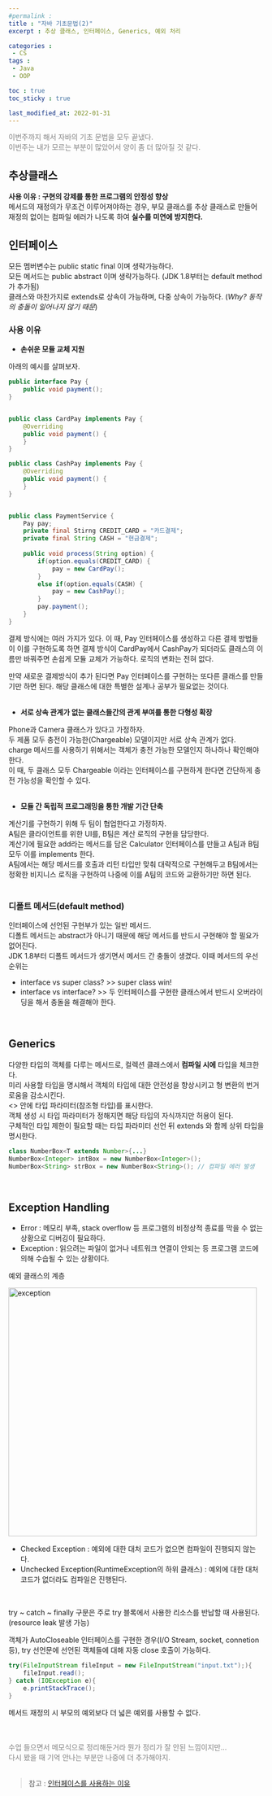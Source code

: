 ```yaml
---
#permalink : 
title : "자바 기초문법(2)"
excerpt : 추상 클래스, 인터페이스, Generics, 예외 처리

categories : 
 - CS
tags :
 - Java
 - OOP

toc : true
toc_sticky : true

last_modified_at: 2022-01-31
---
```

<span style="color:gray">이번주까지 해서 자바의 기초 문법을 모두 끝냈다.  
이번주는 내가 모르는 부분이 많았어서 양이 좀 더 많아질 것 같다. </span>

## 추상클래스
**사용 이유 : 구현의 강제를 통한 프로그램의 안정성 향상**  
메서드의 재정의가 무조건 이루어져야하는 경우, 부모 클래스를 추상 클래스로 만들어 재정의 없이는 컴파일 에러가 나도록 하여 **실수를 미연에 방지한다.**  

## 인터페이스
모든 멤버변수는 public static final 이며 생략가능하다.  
모든 메서드는 public abstract 이며 생략가능하다. (JDK 1.8부터는 default method가 추가됨)  
클래스와 마찬가지로 extends로 상속이 가능하며, 다중 상속이 가능하다. (*Why? 동작의 충돌이 일어나지 않기 때문*)

### 사용 이유
+ **손쉬운 모듈 교체 지원**

아래의 예시를 살펴보자.  

```java
public interface Pay {
	public void payment();
}


public class CardPay implements Pay {
	@Overriding
	public void payment() {
	}
}

public class CashPay implements Pay {
	@Overriding
	public void payment() {
	}
}


public class PaymentService {
    Pay pay;
    private final Stirng CREDIT_CARD = "카드결제";
    private final String CASH = "현금결제";
    
    public void process(String option) {
        if(option.equals(CREDIT_CARD) {
        	pay = new CardPay();
        }
        else if(option.equals(CASH) {
        	pay = new CashPay();
        }
    	pay.payment();
    }
}
```
결제 방식에는 여러 가지가 있다. 이 때, Pay 인터페이스를 생성하고 다른 결제 방법들이 이를 구현하도록 하면 결제 방식이 CardPay에서 CashPay가 되더라도 클래스의 이름만 바꿔주면 손쉽게 모듈 교체가 가능하다. 로직의 변화는 전혀 없다.  

만약 새로운 결제방식이 추가 된다면 Pay 인터페이스를 구현하는 또다른 클래스를 만들기만 하면 된다. 해당 클래스에 대한 특별한 설계나 공부가 필요없는 것이다.  
<br>

+ **서로 상속 관계가 없는 클래스들간의 관계 부여를 통한 다형성 확장**  

Phone과 Camera 클래스가 있다고 가정하자.  
두 제품 모두 충전이 가능한(Chargeable) 모델이지만 서로 상속 관계가 없다.  
charge 메서드를 사용하기 위해서는 객체가 충전 가능한 모델인지 하나하나 확인해야 한다.  
이 때, 두 클래스 모두 Chargeable 이라는 인터페이스를 구현하게 한다면 간단하게 충전 가능성을 확인할 수 있다.  
<br>

+ **모듈 간 독립적 프로그래밍을 통한 개발 기간 단축**

계산기를 구현하기 위해 두 팀이 협업한다고 가정하자.  
A팀은 클라이언트를 위한 UI를, B팀은 계산 로직의 구현을 담당한다.  
계산기에 필요한 add라는 메서드를 담은 Calculator 인터페이스를 만들고 A팀과 B팀 모두 이를 implements 한다.  
A팀에서는 해당 메서드를 호출과 리턴 타입만 맞춰 대략적으로 구현해두고 B팀에서는 정확한 비지니스 로직을 구현하여 나중에 이를 A팀의 코드와 교환하기만 하면 된다.  
<br>

### 디폴트 메서드(default method)

인터페이스에 선언된 구현부가 있는 일반 메서드.  
디폴트 메서드는 abstract가 아니기 때문에 해당 메서드를 반드시 구현해야 할 필요가 없어진다.  
JDK 1.8부터 디폴트 메서드가 생기면서 메서드 간 충돌이 생겼다. 이때 메서드의 우선 순위는  
+ interface vs super class? >> super class win!  
+ interface vs interface? >> 두 인터페이스를 구현한 클래스에서 반드시 오버라이딩을 해서 충돌을 해결해야 한다.  
<br>

## Generics

다양한 타입의 객체를 다루는 메서드로, 컬렉션 클래스에서 **컴파일 시에** 타입을 체크한다.  
미리 사용할 타입을 명시해서 객체의 타입에 대한 안전성을 향상시키고 형 변환의 번거로움을 감소시킨다.  
<> 안에 타입 파라미터(참조형 타입)를 표시한다.  
객체 생성 시 타입 파라미터가 정해지면 해당 타입의 자식까지만 허용이 된다.  
구체적인 타입 제한이 필요할 때는 타입 파라미터 선언 뒤 extends 와 함께 상위 타입을 명시한다.  
```java
class NumberBox<T extends Number>{...}
NumberBox<Integer> intBox = new NumberBox<Integer>();
NumberBox<String> strBox = new NumberBox<String>(); // 컴파일 에러 발생
```
<br>

## Exception Handling

+ Error : 메모리 부족, stack overflow 등 프로그램의 비정상적 종료를 막을 수 없는 상황으로 디버깅이 필요하다.  
+ Exception : 읽으려는 파일이 없거나 네트워크 연결이 안되는 등 프로그램 코드에 의해 수습될 수 있는 상황이다.  

예외 클래스의 계층  

<img width="489" alt="exception" src="https://user-images.githubusercontent.com/47583202/151790543-dbc93c11-ac10-4c46-bbdd-c33ace565ee2.PNG">  

 
+ Checked Exception : 예외에 대한 대처 코드가 없으면 컴파일이 진행되지 않는다.  
+ Unchecked Exception(RuntimeException의 하위 클래스) : 예외에 대한 대처 코드가 없더라도 컴파일은 진행된다.  
<br>

try ~ catch ~ finally 구문은 주로 try 블록에서 사용한 리소스를 반납할 때 사용된다.(resource leak 발생 가능)  

객체가 AutoCloseable 인터페이스를 구현한 경우(I/O Stream, socket, connetion 등), try 선언문에 선언된 객체들에 대해 자동 close 호출이 가능하다.
```java
try(FileInputStream fileInput = new FileInputStream("input.txt");){
    fileInput.read();
} catch (IOException e){
    e.printStackTrace();
}
```

메서드 재정의 시 부모의 예외보다 더 넓은 예외를 사용할 수 없다.  
<br>
<br>

<span style="color:gray">수업 들으면서 메모식으로 정리해둔거라 뭔가 정리가 잘 안된 느낌이지만...  
다시 봤을 때 기억 안나는 부분만 나중에 더 추가해야지.</span>  
<br>

> 참고 : [인터페이스를 사용하는 이유](https://syundev.tistory.com/225)